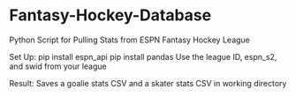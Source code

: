 # Fantasy-Hockey-Database
Python Script for Pulling Stats from ESPN Fantasy Hockey League

Set Up:
pip install espn_api
pip install pandas
Use the league ID, espn_s2, and swid from your league 

Result:
Saves a goalie stats CSV and a skater stats CSV in working directory
